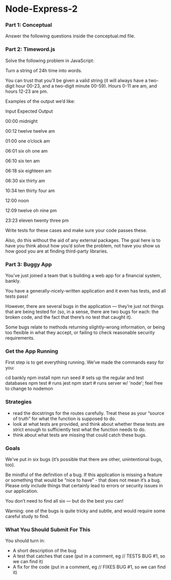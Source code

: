 # Node-Express-2

### Part 1: Conceptual
Answer the following questions inside the conceptual.md file.

### Part 2: Timeword.js
Solve the following problem in JavaScript:

Turn a string of 24h time into words.

You can trust that you’ll be given a valid string (it will always have a two-digit hour 00-23, and a two-digit minute 00-59). Hours 0-11 are am, and hours 12-23 are pm.

Examples of the output we’d like:

Input	Expected Output

00:00	midnight

00:12	twelve twelve am

01:00	one o’clock am

06:01	six oh one am

06:10	six ten am

06:18	six eighteen am

06:30	six thirty am

10:34	ten thirty four am

12:00	noon

12:09	twelve oh nine pm

23:23	eleven twenty three pm

Write tests for these cases and make sure your code passes these.

Also, do this without the aid of any external packages. The goal here is to have you think about how you’d solve the problem, not have you show us how good you are at finding third-party libraries.

### Part 3: Buggy App
You’ve just joined a team that is building a web app for a financial system, bankly.

You have a generally-nicely-written application and it even has tests, and all tests pass!

However, there are several bugs in the application — they’re just not things that are being tested for (so, in a sense, there are two bugs for each: the broken code, and the fact that there’s no test that caught it).

Some bugs relate to methods returning slightly-wrong information, or being too flexible in what they accept, or failing to check reasonable security requirements.

### Get the App Running
First step is to get everything running. We’ve made the commands easy for you:

cd bankly
npm install
npm run seed # sets up the regular and test databases
npm test  # runs jest
npm start  # runs server w/ 'node'; feel free to change to nodemon

### Strategies
* read the docstrings for the routes carefully. Treat these as your “source of truth” for what the function is supposed to do.
* look at what tests are provided, and think about whether these tests are strict enough to sufficiently test what the function needs to do.
* think about what tests are missing that could catch these bugs.

### Goals
We’ve put in six bugs (it’s possible that there are other, unintentional bugs, too).

Be mindful of the definition of a bug. If this application is missing a feature or something that would be “nice to have” - that does not mean it’s a bug. Please only include things that certainly lead to errors or security issues in our application.

You don’t need to find all six — but do the best you can!

Warning: one of the bugs is quite tricky and subtle, and would require some careful study to find.

### What You Should Submit For This
You should turn in:

* A short description of the bug
* A test that catches that case (put in a comment, eg // TESTS BUG #1, so we can find it)
* A fix for the code (put in a comment, eg // FIXES BUG #1, so we can find it)
